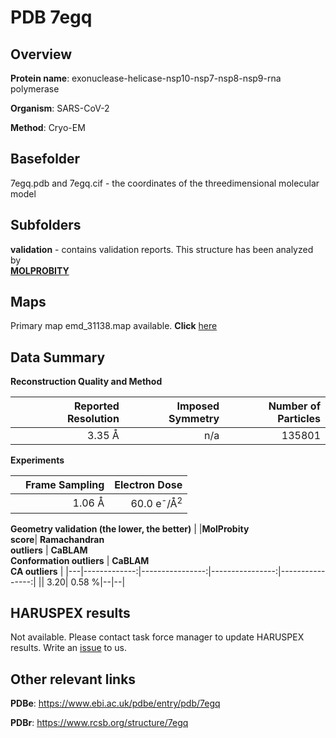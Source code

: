 # PDB 7egq

## Overview

**Protein name**: exonuclease-helicase-nsp10-nsp7-nsp8-nsp9-rna polymerase

**Organism**: SARS-CoV-2

**Method**: Cryo-EM



## Basefolder

7egq.pdb and 7egq.cif - the coordinates of the threedimensional molecular model

## Subfolders





**validation** - contains validation reports. This structure has been analyzed by <br>  [**MOLPROBITY**](https://github.com/thorn-lab/coronavirus_structural_task_force/tree/master/pdb/exonuclease-helicase-nsp10-nsp7-nsp8-nsp9-rna_polymerase/SARS-CoV-2/7egq/validation/molprobity)    



## Maps

Primary map emd_31138.map available. **Click** [here](http://ftp.wwpdb.org/pub/emdb/structures/EMD-31138/map/) 

## Data Summary
**Reconstruction Quality and Method**

|   | Reported Resolution | Imposed Symmetry | Number of Particles |
|---|-------------:|----------------:|--------------:|
|   |3.35 Å|n/a|135801|

**Experiments**

|   | Frame Sampling | Electron Dose |
|---|-------------:|----------------:|
|   |1.06 Å|60.0 e<sup>-</sup>/Å<sup>2</sup>|

**Geometry validation (the lower, the better)**
|   |**MolProbity<br>score**| **Ramachandran<br>outliers** | **CaBLAM<br>Conformation outliers** | **CaBLAM<br>CA outliers** |
|---|-------------:|----------------:|----------------:|----------------:|
||  3.20|  0.58 %|--|--|

## HARUSPEX results

Not available. Please contact task force manager to update HARUSPEX results. Write an [issue](https://github.com/thorn-lab/coronavirus_structural_task_force/issues) to us.

## Other relevant links 
**PDBe**:  https://www.ebi.ac.uk/pdbe/entry/pdb/7egq
 
**PDBr**: https://www.rcsb.org/structure/7egq 
